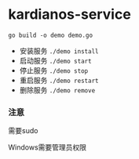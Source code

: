 # kardianos-service

`go build -o demo demo.go`

- 安装服务 `./demo install`
- 启动服务 `./demo start`
- 停止服务 `./demo stop`
- 重启服务 `./demo restart`
- 删除服务 `./demo remove`

### 注意

需要sudo

Windows需要管理员权限
